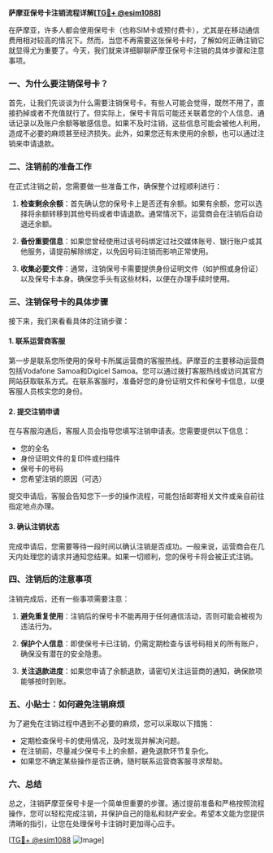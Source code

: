 **萨摩亚保号卡注销流程详解[[TG💪+ @esim1088](https://t.me/s/esim1088)]**

在萨摩亚，许多人都会使用保号卡（也称SIM卡或预付费卡），尤其是在移动通信费用相对较高的情况下。然而，当您不再需要这张保号卡时，了解如何正确注销它就显得尤为重要了。今天，我们就来详细聊聊萨摩亚保号卡注销的具体步骤和注意事项。

### 一、为什么要注销保号卡？

首先，让我们先谈谈为什么需要注销保号卡。有些人可能会觉得，既然不用了，直接扔掉或者不充值就行了。但实际上，保号卡背后可能还关联着您的个人信息、通话记录以及账户余额等敏感信息。如果不及时注销，这些信息可能会被他人利用，造成不必要的麻烦甚至经济损失。此外，如果您还有未使用的余额，也可以通过注销来申请退款。

### 二、注销前的准备工作

在正式注销之前，您需要做一些准备工作，确保整个过程顺利进行：

1. **检查剩余余额**：首先确认您的保号卡上是否还有余额。如果有余额，您可以选择将余额转移到其他号码或者申请退款。通常情况下，运营商会在注销后自动退还余额。

2. **备份重要信息**：如果您曾经使用过该号码绑定过社交媒体账号、银行账户或其他服务，请提前解除绑定，以免因号码注销而影响正常使用。

3. **收集必要文件**：通常，注销保号卡需要提供身份证明文件（如护照或身份证）以及保号卡本身。确保您手头有这些材料，以便在办理手续时使用。

### 三、注销保号卡的具体步骤

接下来，我们来看看具体的注销步骤：

#### 1. 联系运营商客服

第一步是联系您所使用的保号卡所属运营商的客服热线。萨摩亚的主要移动运营商包括Vodafone Samoa和Digicel Samoa。您可以通过拨打客服热线或访问其官方网站获取联系方式。在联系客服时，准备好您的身份证明文件和保号卡信息，以便客服人员核实您的身份。

#### 2. 提交注销申请

在与客服沟通后，客服人员会指导您填写注销申请表。您需要提供以下信息：
- 您的全名
- 身份证明文件的复印件或扫描件
- 保号卡的号码
- 您希望注销的原因（可选）

提交申请后，客服会告知您下一步的操作流程，可能包括邮寄相关文件或亲自前往指定地点办理。

#### 3. 确认注销状态

完成申请后，您需要等待一段时间以确认注销是否成功。一般来说，运营商会在几天内处理您的请求并通知您结果。如果一切顺利，您的保号卡将会被正式注销。

### 四、注销后的注意事项

注销完成后，还有一些事项需要注意：

1. **避免重复使用**：注销后的保号卡不能再用于任何通信活动，否则可能会被视为违法行为。

2. **保护个人信息**：即使保号卡已注销，仍需定期检查与该号码相关的所有账户，确保没有潜在的安全隐患。

3. **关注退款进度**：如果您申请了余额退款，请密切关注运营商的通知，确保款项能够按时到账。

### 五、小贴士：如何避免注销麻烦

为了避免在注销过程中遇到不必要的麻烦，您可以采取以下措施：
- 定期检查保号卡的使用情况，及时发现并解决问题。
- 在注销前，尽量减少保号卡上的余额，避免退款环节复杂化。
- 如果您不确定某些操作是否正确，随时联系运营商客服寻求帮助。

### 六、总结

总之，注销萨摩亚保号卡是一个简单但重要的步骤。通过提前准备和严格按照流程操作，您可以轻松完成注销，并保护自己的隐私和财产安全。希望本文能为您提供清晰的指引，让您在处理保号卡注销时更加得心应手。

[[TG💪+ @esim1088](https://t.me/s/esim1088) ![Image](https://i.postimg.cc/4NQfJmqS/Snipaste-2025-05-13-00-14-12.png)]